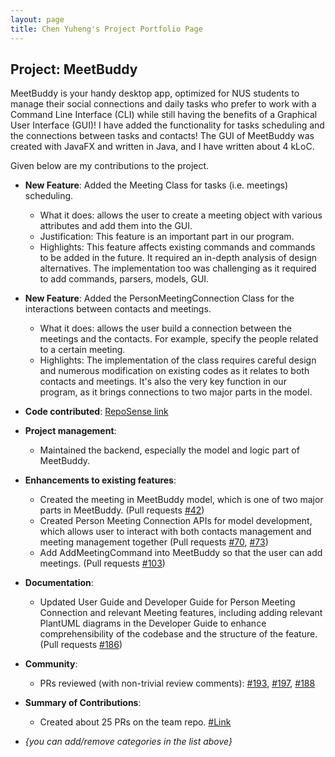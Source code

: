 ```yaml
---
layout: page
title: Chen Yuheng's Project Portfolio Page
---
```


## Project: MeetBuddy

MeetBuddy is your handy desktop app, optimized for NUS students to manage their social connections and daily tasks who prefer to work with a Command Line Interface (CLI) while still having the benefits of a Graphical User Interface (GUI)! I have added the functionality for tasks scheduling and the connections between tasks and contacts! The GUI of MeetBuddy was created with JavaFX and written in Java, and I have written about 4 kLoC.

Given below are my contributions to the project.

* **New Feature**: Added the Meeting Class for tasks (i.e. meetings) scheduling.
    * What it does: allows the user to create a meeting object with various attributes and add them into the GUI.
    * Justification: This feature is an important part in our program.
    * Highlights: This feature affects existing commands and commands to be added in the future. It required an in-depth analysis of design alternatives. The implementation too was challenging as it required to add commands, parsers, models, GUI.

* **New Feature**: Added the PersonMeetingConnection Class for the interactions between contacts and meetings.
    * What it does: allows the user build a connection between the meetings and the contacts. For example, specify the people related to a certain meeting.
    * Highlights: The implementation of the class requires careful design and numerous modification on existing codes as it relates to both contacts and meetings. It's also the very key function in our program, as it brings connections to two major parts in the model.
* **Code contributed**: [RepoSense link](https://nus-cs2103-ay2021s2.github.io/tp-dashboard/?search=T16-2&sort=groupTitle&sortWithin=title&timeframe=commit&mergegroup=&groupSelect=groupByRepos&breakdown=true&checkedFileTypes=docs~functional-code~test-code~other&since=2021-02-19&tabOpen=true&tabType=authorship&tabAuthor=skinnychenpi&tabRepo=AY2021S2-CS2103-T16-2%2Ftp%5Bmaster%5D&authorshipIsMergeGroup=false&authorshipFileTypes=docs~functional-code~test-code~other&authorshipIsBinaryFileTypeChecked=false)

* **Project management**:
    * Maintained the backend, especially the model and logic part of MeetBuddy.

* **Enhancements to existing features**:
    * Created the meeting in MeetBuddy model, which is one of two major parts in MeetBuddy. (Pull requests [\#42](https://github.com/AY2021S2-CS2103-T16-2/tp/pull/42))
    * Created Person Meeting Connection APIs for model development, which allows user to interact with both contacts management and meeting management together (Pull requests [\#70](https://github.com/AY2021S2-CS2103-T16-2/tp/pull/70), [\#73](https://github.com/AY2021S2-CS2103-T16-2/tp/pull/73))
    * Add AddMeetingCommand into MeetBuddy so that the user can add meetings. (Pull requests [\#103](https://github.com/AY2021S2-CS2103-T16-2/tp/pull/103))

* **Documentation**:
    * Updated User Guide and Developer Guide for Person Meeting Connection and relevant Meeting features, including adding relevant PlantUML diagrams in the Developer Guide to enhance comprehensibility of the codebase and the structure of the feature. (Pull requests [\#186](https://github.com/AY2021S2-CS2103-T16-2/tp/pull/186))

* **Community**:
    * PRs reviewed (with non-trivial review comments): [\#193](https://github.com/AY2021S2-CS2103-T16-2/tp/pull/193), [\#197](https://github.com/AY2021S2-CS2103-T16-2/tp/pull/197), [\#188](https://github.com/AY2021S2-CS2103-T16-2/tp/pull/188)
  
* **Summary of Contributions**:
    * Created about 25 PRs on the team repo. [\#Link](https://github.com/AY2021S2-CS2103-T16-2/tp/pulls?q=is%3Apr+author%3Askinnychenpi)

* _{you can add/remove categories in the list above}_
